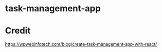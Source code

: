 # task-management-app

# Credit
https://wpwebinfotech.com/blog/create-task-management-app-with-react/